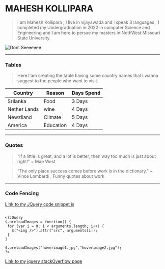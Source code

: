 # MAHESH KOLLIPARA
> I am Mahesh Kollipara , I live in vijayawada and I speak 3 languages , I completed my Undergraduation in 2022 in computer Science and Engineering and I am here to persue my masters in NothWest Missouri State University.


![Dont Seeeeeee](https://user-images.githubusercontent.com/123134965/215678474-bc3c112d-010d-4540-a11d-a0384522f500.jpeg)


---

 ### Tables
 > Here I'am creating the table having some country names that i wanna suggest to the people who want to visit.


 |Country|Reason|Days Spend|
 |---|---|---|
 |Srilanka|Food|3 Days|
 |Nether Lands|wine|4 Days|
 |Newziland|Climate|5 Days|
 |America|Education|4 Days|
 
---
### Quotes

> “If a little is great, and a lot is better, then way too much is just about right!” ~ Mae West


> “The only place success comes before work is in the dictionary.” ~ Vince Lombardi , Funny quotes about work

---

### Code Fencing


[Link to my JQuery code snippet is ](https://css-tricks.com/snippets/jquery/image-preloader/)

 ```
 
 <?JQuery
 $.preloadImages = function() {
  for (var i = 0; i < arguments.length; i++) {
    $("<img />").attr("src", arguments[i]);
  }
}

$.preloadImages("hoverimage1.jpg","hoverimage2.jpg");
?>

```
[Link to my jquery stackOverflow page](https://stackoverflow.com/questions/3762463/trying-to-find-a-jquery-image-preloader)
